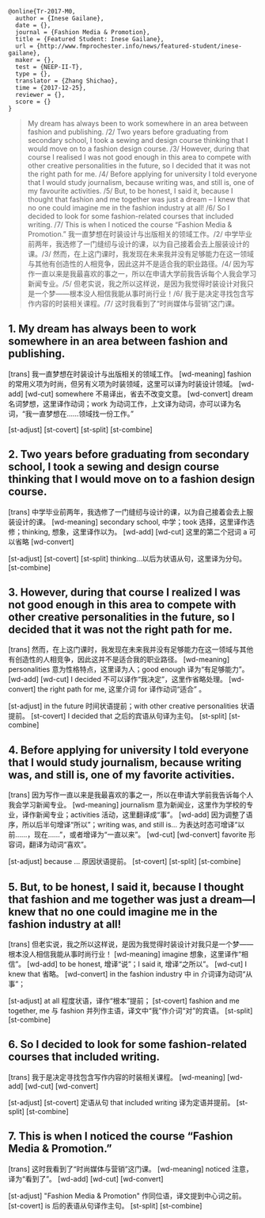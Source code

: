 ```
@online{Tr-2017-M0,
  author = {Inese Gailane},
  date = {},
  journal = {Fashion Media & Promotion},
  title = {Featured Student: Inese Gailane},
  url = {http://www.fmprochester.info/news/featured-student/inese-gailane},
  maker = {},
  test = {NEEP-II-T},
  type = {},
  translator = {Zhang Shichao},
  time = {2017-12-25},
  reviewer = {},
  score = {}
}
```

>My dream has always been to work somewhere in an area between fashion and publishing. /2/ Two years before graduating from secondary school, I took a sewing and design course thinking that I would move on to a fashion design course. /3/ However, during that course I realised I was not good enough in this area to compete with other creative personalities in the future, so I decided that it was not the right path for me. /4/ Before applying for university I told everyone that I would study journalism, because writing was, and still is, one of my favourite activities. /5/ But, to be honest, I said it, because I thought that fashion and me together was just a dream – I knew that no one could imagine me in the fashion industry at all! /6/ So I decided to look for some fashion-related courses that included writing. /7/ This is when I noticed the course “Fashion Media & Promotion.”
>我一直梦想在时装设计与出版相关的领域工作。/2/ 中学毕业前两年，我选修了一门缝纫与设计的课，以为自己接着会去上服装设计的课。/3/ 然而，在上这门课时，我发现在未来我并没有足够能力在这一领域与其他有创造性的人相竞争，因此这并不是适合我的职业路径。/4/ 因为写作一直以来是我最喜欢的事之一，所以在申请大学前我告诉每个人我会学习新闻专业。/5/ 但老实说，我之所以这样说，是因为我觉得时装设计对我只是一个梦——根本没人相信我能从事时尚行业！/6/ 我于是决定寻找包含写作内容的时装相关课程。/7/ 这时我看到了“时尚媒体与营销”这门课。

## 1. My dream has always been to work somewhere in an area between fashion and publishing.
[trans] 我一直梦想在时装设计与出版相关的领域工作。
[wd-meaning] fashion 的常用义项为时尚，但另有义项为时装领域，这里可以译为时装设计领域。
[wd-add]
[wd-cut] somewhere 不易译出，省去不改变文意。
[wd-convert] dream 名词梦想，这里译作动词；work 为动词工作，上文译为动词，亦可以译为名词，“我一直梦想在……领域找一份工作。”

[st-adjust]
[st-covert]
[st-split]
[st-combine]

## 2. Two years before graduating from secondary school, I took a sewing and design course thinking that I would move on to a fashion design course.
[trans] 中学毕业前两年，我选修了一门缝纫与设计的课，以为自己接着会去上服装设计的课。
[wd-meaning] secondary school, 中学；took 选择，这里译作选修；thinking, 想象，这里译作以为。
[wd-add]
[wd-cut] 这里的第二个冠词 a 可以省略
[wd-convert]

[st-adjust]
[st-covert]
[st-split] thinking...以后为状语从句，这里译为分句。
[st-combine]

## 3. However, during that course I realized I was not good enough in this area to compete with other creative personalities in the future, so I decided that it was not the right path for me.
[trans] 然而，在上这门课时，我发现在未来我并没有足够能力在这一领域与其他有创造性的人相竞争，因此这并不是适合我的职业路径。
[wd-meaning] personalities 意为性格特点，这里译为人；good enough 译为“有足够能力”。
[wd-add]
[wd-cut] I decided 不可以译作“我决定”，这里作省略处理。
[wd-convert] the right path for me, 这里介词 for 译作动词“适合” 。

[st-adjust] in the future 时间状语提前；with other creative personalities 状语提前。
[st-covert] I decided that 之后的宾语从句译为主句。
[st-split]
[st-combine]


## 4. Before applying for university I told everyone that I would study journalism, because writing was, and still is, one of my favorite activities.
[trans] 因为写作一直以来是我最喜欢的事之一，所以在申请大学前我告诉每个人我会学习新闻专业。
[wd-meaning] journalism 意为新闻业，这里作为学校的专业，译作新闻专业；activities 活动，这里翻译成“事”。
[wd-add] 因为调整了语序，所以后半句增译“所以”；writing was, and still is... 为表达时态可增译“以前……，现在……”，或者增译为“一直以来”。
[wd-cut]
[wd-convert] favorite 形容词，翻译为动词“喜欢”。

[st-adjust] because ... 原因状语提前。
[st-covert]
[st-split]
[st-combine]



## 5. But, to be honest, I said it, because I thought that fashion and me together was just a dream—I knew that no one could imagine me in the fashion industry at all!
[trans] 但老实说，我之所以这样说，是因为我觉得时装设计对我只是一个梦——根本没人相信我能从事时尚行业！
[wd-meaning] imagine 想象，这里译作“相信”。
[wd-add] to be honest, 增译“说”；I said it, 增译“之所以”。
[wd-cut] I knew that 省略。
[wd-convert] in the fashion industry 中 in 介词译为动词“从事”；

[st-adjust] at all 程度状语，译作“根本”提前；
[st-covert] fashion and me together, me 与 fashion 并列作主语，译文中“我”作介词“对”的宾语。
[st-split]
[st-combine]

## 6. So I decided to look for some fashion-related courses that included writing.
[trans] 我于是决定寻找包含写作内容的时装相关课程。
[wd-meaning]
[wd-add]
[wd-cut]
[wd-convert]

[st-adjust]
[st-covert] 定语从句 that included writing 译为定语并提前。
[st-split]
[st-combine]

## 7. This is when I noticed the course “Fashion Media & Promotion.”
[trans] 这时我看到了“时尚媒体与营销”这门课。
[wd-meaning] noticed 注意，译为“看到了”。
[wd-add]
[wd-cut]
[wd-convert]

[st-adjust] "Fashion Media & Promotion" 作同位语，译文提到中心词之前。
[st-covert] is 后的表语从句译作主句。
[st-split]
[st-combine]
